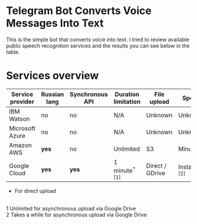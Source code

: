 # Telegram Bot Converts Voice Messages Into Text

This is the simple bot that converts voice into text. 
I tried to review available public speech recognition services 
and the results you can see below in the table.

# Services overview

| Service provider | Russian lang | Synchronous API | Duration limitation     | File upload     | Speed                  |
| ---------------- | ------------ | --------------- | ----------------------- | --------------- | ---------------------- |
| IBM Watson       | no           | no              | N/A                     | Unknown         | Unknown                |
| Microsoft Azure  | no           | no              | N/A                     | Unknown         | Unknown                |
| Amazon AWS       | **yes**      | no              | Unlimited               | S3              | Minutes                |
| Google Cloud     | **yes**      | **yes**         | 1 minute<sup>*[1]</sup> | Direct / GDrive | Instant<sup>*[2]</sup> |

* For direct upload 
<br/>
1 Unlimited for asynchronous upload via Google Drive
<br/>
2 Takes a while for asynchronous upload via Google Drive
